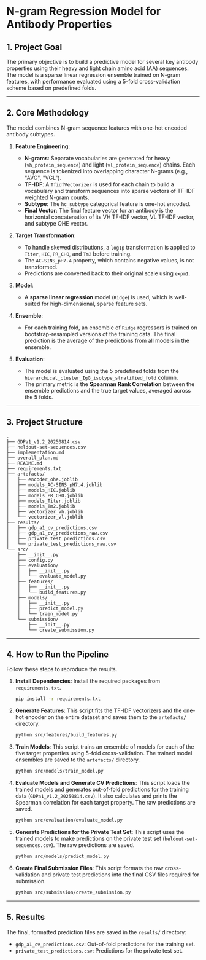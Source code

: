 # N-gram Regression Model for Antibody Properties

## 1. Project Goal

The primary objective is to build a predictive model for several key antibody properties using their heavy and light chain amino acid (AA) sequences. The model is a sparse linear regression ensemble trained on N-gram features, with performance evaluated using a 5-fold cross-validation scheme based on predefined folds.

---

## 2. Core Methodology

The model combines N-gram sequence features with one-hot encoded antibody subtypes.

1.  **Feature Engineering**:
    *   **N-grams**: Separate vocabularies are generated for heavy (`vh_protein_sequence`) and light (`vl_protein_sequence`) chains. Each sequence is tokenized into overlapping character N-grams (e.g., "AVG", "VGL").
    *   **TF-IDF**: A `TfidfVectorizer` is used for each chain to build a vocabulary and transform sequences into sparse vectors of TF-IDF weighted N-gram counts.
    *   **Subtype**: The `hc_subtype` categorical feature is one-hot encoded.
    *   **Final Vector**: The final feature vector for an antibody is the horizontal concatenation of its VH TF-IDF vector, VL TF-IDF vector, and subtype OHE vector.

2.  **Target Transformation**:
    *   To handle skewed distributions, a `log1p` transformation is applied to `Titer`, `HIC`, `PR_CHO`, and `Tm2` before training.
    *   The `AC-SINS_pH7.4` property, which contains negative values, is not transformed.
    *   Predictions are converted back to their original scale using `expm1`.

3.  **Model**:
    *   A **sparse linear regression** model (`Ridge`) is used, which is well-suited for high-dimensional, sparse feature sets.

4.  **Ensemble**:
    *   For each training fold, an ensemble of `Ridge` regressors is trained on bootstrap-resampled versions of the training data. The final prediction is the average of the predictions from all models in the ensemble.

5.  **Evaluation**:
    *   The model is evaluated using the 5 predefined folds from the `hierarchical_cluster_IgG_isotype_stratified_fold` column.
    *   The primary metric is the **Spearman Rank Correlation** between the ensemble predictions and the true target values, averaged across the 5 folds.

---

## 3. Project Structure

```
.
├── GDPa1_v1.2_20250814.csv
├── heldout-set-sequences.csv
├── implementation.md
├── overall_plan.md
├── README.md
├── requirements.txt
├── artefacts/
│   ├── encoder_ohe.joblib
│   ├── models_AC-SINS_pH7.4.joblib
│   ├── models_HIC.joblib
│   ├── models_PR_CHO.joblib
│   ├── models_Titer.joblib
│   ├── models_Tm2.joblib
│   ├── vectorizer_vh.joblib
│   └── vectorizer_vl.joblib
├── results/
│   ├── gdp_a1_cv_predictions.csv
│   ├── gdp_a1_cv_predictions_raw.csv
│   ├── private_test_predictions.csv
│   └── private_test_predictions_raw.csv
└── src/
    ├── __init__.py
    ├── config.py
    ├── evaluation/
    │   ├── __init__.py
    │   └── evaluate_model.py
    ├── features/
    │   ├── __init__.py
    │   └── build_features.py
    ├── models/
    │   ├── __init__.py
    │   ├── predict_model.py
    │   └── train_model.py
    └── submission/
        ├── __init__.py
        └── create_submission.py
```

---

## 4. How to Run the Pipeline

Follow these steps to reproduce the results.

1.  **Install Dependencies**:
    Install the required packages from `requirements.txt`.
    ```bash
    pip install -r requirements.txt
    ```

2.  **Generate Features**:
    This script fits the TF-IDF vectorizers and the one-hot encoder on the entire dataset and saves them to the `artefacts/` directory.
    ```bash
    python src/features/build_features.py
    ```

3.  **Train Models**:
    This script trains an ensemble of models for each of the five target properties using 5-fold cross-validation. The trained model ensembles are saved to the `artefacts/` directory.
    ```bash
    python src/models/train_model.py
    ```

4.  **Evaluate Models and Generate CV Predictions**:
    This script loads the trained models and generates out-of-fold predictions for the training data (`GDPa1_v1.2_20250814.csv`). It also calculates and prints the Spearman correlation for each target property. The raw predictions are saved.
    ```bash
    python src/evaluation/evaluate_model.py
    ```

5.  **Generate Predictions for the Private Test Set**:
    This script uses the trained models to make predictions on the private test set (`heldout-set-sequences.csv`). The raw predictions are saved.
    ```bash
    python src/models/predict_model.py
    ```

6.  **Create Final Submission Files**:
    This script formats the raw cross-validation and private test predictions into the final CSV files required for submission.
    ```bash
    python src/submission/create_submission.py
    ```

---

## 5. Results

The final, formatted prediction files are saved in the `results/` directory:

*   `gdp_a1_cv_predictions.csv`: Out-of-fold predictions for the training set.
*   `private_test_predictions.csv`: Predictions for the private test set.
